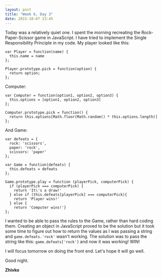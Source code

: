 ```yaml
---
layout: post
title: "Week 6, Day 3"
date: 2015-10-07 23:45
---
```

Today was a relatively quiet one. I spent the morning recreating the Rock-Paper-Scissor game in JavaScript. I have tried to implement the Single Responsibility Principle in my code. My player looked like this:

    var Player = function(name) {
      this.name = name
    };

    Player.prototype.pick = function(option) {
      return option;
    };

Computer:

    var Computer = function(option1, option2, option3) {
      this.options = [option1, option2, option3]
    };

    Computer.prototype.pick = function() {
      return this.options[Math.floor(Math.random() * this.options.length)]
    };

And Game:

    var defeats = {
      rock: 'scissors',
      paper: 'rock',
      scissors: 'paper'
    };

    var Game = function(defeats) {
      this.defeats = defeats
    };

    Game.prototype.play = function (playerPick, computerPick) {
      if (playerPick === computerPick) {
        return 'It\'s a draw!'
      } else if (this.defeats[playerPick] === computerPick){
        return 'Player wins!'
      } else {
        return 'Computer wins!'}
    };


I wanted to be able to pass the rules to the Game, rather than hard coding them.  Creating an object in JavaScript proved to be the solution but it took some time to figure out how to return the values as I was passing a string and
`game.defeats.'rock'` wasn't working. The solution was to pass the string like this: `game.defeats['rock']` and now it was working! WIN!

I will focus tomorrow on doing the front end. Let's hope it will go well.

Good night.

__Zhivko__
